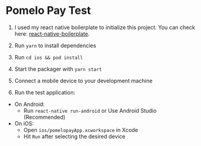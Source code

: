 # Pomelo Pay Test

1. I used my react native boilerplate to initialize this project. You can check here: [react-native-boilerplate](https://github.com/huynextlevel/react-native-boilerplate).
2. Run `yarn` to install dependencies
3. Run `cd ios && pod install`

4. Start the packager with `yarn start`
5. Connect a mobile device to your development machine
6. Run the test application:
- On Android:
  - Run `react-native run-android` or Use Android Studio (Recommended)
- On iOS:
  - Open `ios/pomelopayApp.xcworkspace` in Xcode
  - Hit `Run` after selecting the desired device
